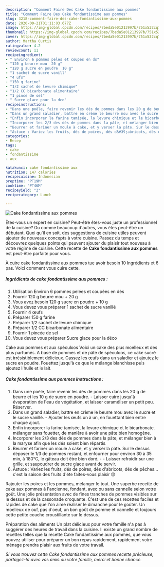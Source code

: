 ```yaml
---
description: "Comment Faire Des Cake fondantissime aux pommes"
title: "Comment Faire Des Cake fondantissime aux pommes"
slug: 3218-comment-faire-des-cake-fondantissime-aux-pommes
date: 2020-09-21T01:11:03.677Z
image: https://img-global.cpcdn.com/recipes/7beda5e01213997b/751x532cq70/cake-fondantissime-aux-pommes-photo-principale-de-la-recette.jpg
thumbnail: https://img-global.cpcdn.com/recipes/7beda5e01213997b/751x532cq70/cake-fondantissime-aux-pommes-photo-principale-de-la-recette.jpg
cover: https://img-global.cpcdn.com/recipes/7beda5e01213997b/751x532cq70/cake-fondantissime-aux-pommes-photo-principale-de-la-recette.jpg
author: Martha Curtis
ratingvalue: 4.2
reviewcount: 11
recipeingredient:
- " Environ 6 pommes peles et coupes en ds"
- "120 g beurre mou  20 g"
- "120 g sucre en poudre  10 g"
- "1 sachet de sucre vanill"
- "4 ufs"
- "150 g farine"
- "1/2 sachet de levure chimique"
- "1/2 CC bicarbonate alimentaire"
- "1 pince de sel"
- " Sucre glace pour la dco"
recipeinstructions:
- "Dans une poêle, faire revenir les dés de pommes dans les 20 g de beurre et les 10 g de sucre en poudre. Laisser cuire jusqu&#39;à évaporation de l&#39;eau de végétation, et laisser caraméliser un petit peu. Réserver."
- "Dans un grand saladier, battre en crème le beurre mou avec le sucre et le sucre vanillé. Ajouter les œufs un à un, en fouettant bien entre chaque ajout."
- "Enfin incorporer la farine tamisée, la levure chimique et le bicarbonate. mélanger sans fouetter, de manière à avoir une pâte bien homogène."
- "Incorporer les 2/3 des dés de pommes dans la pâte, et mélanger bien à la maryse afin que les dés soient bien répartis."
- "Beurrer et fariner un moule à cake, et y verser la pâte. Sur le dessus déposer le 1/3 de pommes restant, et enfourner pour environ 30 à 35 min, à 180°C, le gâteau doit être bien doré.  Laisser refroidir sur une grille, et saupoudrer de sucre glace avant de servir."
- "Astuce : Variez les fruits, dés de poires, dés d&#39;abricots, dés de pêches... c&#39;est la saison des fruits d&#39;éte faites-vous plaisir 😜"
categories:
- Resep
tags:
- cake
- fondantissime
- aux

katakunci: cake fondantissime aux 
nutrition: 147 calories
recipecuisine: Indonesian
preptime: "PT19M"
cooktime: "PT46M"
recipeyield: "2"
recipecategory: Lunch

---
```



![Cake fondantissime aux pommes](https://img-global.cpcdn.com/recipes/7beda5e01213997b/751x532cq70/cake-fondantissime-aux-pommes-photo-principale-de-la-recette.jpg)

Êtes-vous un expert en cuisine? Peut-être êtes-vous juste un professionnel de la cuisine? Ou comme beaucoup d'autres, vous êtes peut-être un débutant. Quoi qu'il en soit, des suggestions de cuisine utiles peuvent ajouter de nouveaux concepts à votre cuisine. Passez du temps et découvrez quelques points qui peuvent ajouter du plaisir tout nouveau à votre régime de cuisine. Cette recette de <strong> Cake fondantissime aux pommes </strong> est peut-être parfaite pour vous.

<!--inarticleads1-->

À cuire cake fondantissime aux pommes tue avoir besoin 10 Ingrédients et 6 pas. Voici comment vous cuire cette.

##### Ingrédients de cake fondantissime aux pommes :

1. Utilisation  Environ 6 pommes pelées et coupées en dés
1. Fournir 120 g beurre mou + 20 g
1. Vous avez besoin 120 g sucre en poudre + 10 g
1. Vous devez vous préparer 1 sachet de sucre vanillé
1. Fournir 4 œufs
1. Préparer 150 g farine
1. Préparer 1/2 sachet de levure chimique
1. Préparer 1/2 CC bicarbonate alimentaire
1. Fournir 1 pincée de sel
1. Vous devez vous préparer  Sucre glace pour la déco


Cake aux pommes et aux spéculoos Voici un cake des plus moelleux et des plus parfumés. A base de pommes et de pâte de spéculoos, ce cake sucré est irrésistiblement délicieux. Cassez les œufs dans un saladier et ajoutez le sucre en poudre. Fouettez jusqu&#39;à ce que le mélange blanchisse puis ajoutez l&#39;huile et le lait. 

<!--inarticleads2-->

##### Cake fondantissime aux pommes instructions :

1. Dans une poêle, faire revenir les dés de pommes dans les 20 g de beurre et les 10 g de sucre en poudre. - Laisser cuire jusqu&#39;à évaporation de l&#39;eau de végétation, et laisser caraméliser un petit peu. Réserver.
1. Dans un grand saladier, battre en crème le beurre mou avec le sucre et le sucre vanillé. - Ajouter les œufs un à un, en fouettant bien entre chaque ajout.
1. Enfin incorporer la farine tamisée, la levure chimique et le bicarbonate. mélanger sans fouetter, de manière à avoir une pâte bien homogène.
1. Incorporer les 2/3 des dés de pommes dans la pâte, et mélanger bien à la maryse afin que les dés soient bien répartis.
1. Beurrer et fariner un moule à cake, et y verser la pâte. Sur le dessus déposer le 1/3 de pommes restant, et enfourner pour environ 30 à 35 min, à 180°C, le gâteau doit être bien doré. -  - Laisser refroidir sur une grille, et saupoudrer de sucre glace avant de servir.
1. Astuce : Variez les fruits, dés de poires, dés d&#39;abricots, dés de pêches... c&#39;est la saison des fruits d&#39;éte faites-vous plaisir 😜


Rajouter les poires et les pommes, mélanger le tout. Une superbe recette de cake aux pommes à l&#39;ancienne, fondant, avec ou sans cannelle selon votre goût. Une jolie présentation avec de fines tranches de pommes visibles sur le dessus et de la cassonade croquante. C&#39;est une de ces recettes faciles et rapides de cake que l&#39;on aime réaliser le dimanche pour le goûter. Un moelleux de ouf, pas d&#39;oeuf, un bon goût de pomme et cannelle et toujours cette petite couche croustillante sur le dessus. 

<!--inarticleads1-->

<p>
Préparation des aliments Un plat délicieux pour votre famille n'a pas à suggérer des heures de travail dans la cuisine. Il existe un grand nombre de recettes telles que la recette Cake fondantissime aux pommes, que vous pouvez utiliser pour préparer un bon repas rapidement, rapidement votre ménage prendra plaisir aux fruits de votre travail.
</p>

<p>
<i>Si vous trouvez cette Cake fondantissime aux pommes recette précieuse, partagez-la avec vos amis ou votre famille, merci et bonne chance.</i>
</p>
